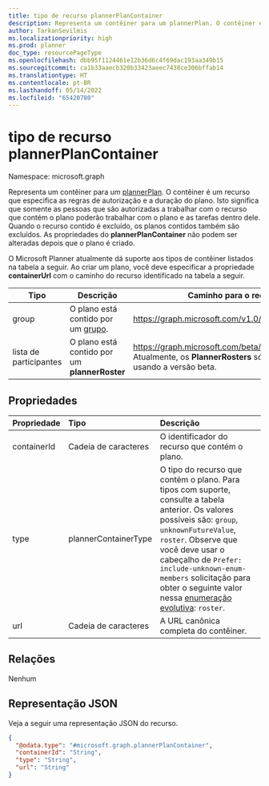 ```yaml
---
title: tipo de recurso plannerPlanContainer
description: Representa um contêiner para um plannerPlan. O contêiner é um recurso que especifica as regras de autorização e a duração do plano.
author: TarkanSevilmis
ms.localizationpriority: high
ms.prod: planner
doc_type: resourcePageType
ms.openlocfilehash: dbb95f1124461e12b36d6c4f69dac193aa349b15
ms.sourcegitcommit: ca1b33aaecb320b33423aeec7438ce306bffab14
ms.translationtype: HT
ms.contentlocale: pt-BR
ms.lasthandoff: 05/14/2022
ms.locfileid: "65420780"
---
```

# <a name="plannerplancontainer-resource-type"></a>tipo de recurso plannerPlanContainer

Namespace: microsoft.graph

Representa um contêiner para um [plannerPlan](plannerplan.md). O contêiner é um recurso que especifica as regras de autorização e a duração do plano. Isto significa que somente as pessoas que são autorizadas a trabalhar com o recurso que contém o plano poderão trabalhar com o plano e as tarefas dentro dele. Quando o recurso contido é excluído, os planos contidos também são excluídos. As propriedades do **plannerPlanContainer** não podem ser alteradas depois que o plano é criado.

O Microsoft Planner atualmente dá suporte aos tipos de contêiner listados na tabela a seguir. Ao criar um plano, você deve especificar a propriedade **containerUrl** com o caminho do recurso identificado na tabela a seguir.

|Tipo|Descrição|Caminho para o recurso|
|----|-----------|--------------------|
|group| O plano está contido por um [grupo](group.md).| https://graph.microsoft.com/v1.0/groups/{id}|
|lista de participantes| O plano está contido por um **plannerRoster** | https://graph.microsoft.com/beta/planner/rosters/{id}. Atualmente, os **PlannerRosters** só são acessíveis usando a versão beta.|

## <a name="properties"></a>Propriedades
|Propriedade|Tipo|Descrição|
|:---|:---|:---|
|containerId|Cadeia de caracteres|O identificador do recurso que contém o plano.|
|type|plannerContainerType| O tipo do recurso que contém o plano. Para tipos com suporte, consulte a tabela anterior. Os valores possíveis são: `group`, `unknownFutureValue`, `roster`. Observe que você deve usar o cabeçalho de `Prefer: include-unknown-enum-members` solicitação para obter o seguinte valor nessa [enumeração evolutiva](/graph/best-practices-concept#handling-future-members-in-evolvable-enumerations): `roster`.|
|url|Cadeia de caracteres|A URL canônica completa do contêiner.|

## <a name="relationships"></a>Relações
Nenhum

## <a name="json-representation"></a>Representação JSON
Veja a seguir uma representação JSON do recurso.
<!-- {
  "blockType": "resource",
  "@odata.type": "microsoft.graph.plannerPlanContainer"
}
-->
``` json
{
  "@odata.type": "#microsoft.graph.plannerPlanContainer",
  "containerId": "String",
  "type": "String",
  "url": "String"
}
```

